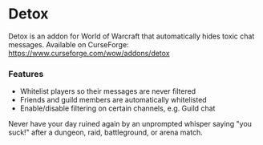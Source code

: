 # Detox

Detox is an addon for World of Warcraft that automatically hides toxic chat messages. Available on CurseForge: https://www.curseforge.com/wow/addons/detox

### Features
- Whitelist players so their messages are never filtered
- Friends and guild members are automatically whitelisted
- Enable/disable filtering on certain channels, e.g. Guild chat

Never have your day ruined again by an unprompted whisper saying "you suck!" after a dungeon, raid, battleground, or arena match.

